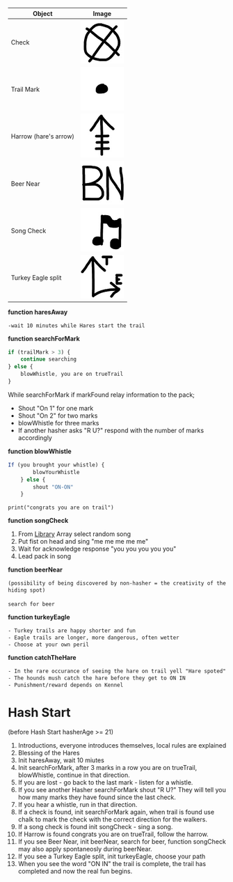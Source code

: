 Object | Image
------------ | -------------
Check | ![Check](/IMG/check.jpg)
Trail Mark | ![Trail Mark](/IMG/trailmark.jpg)
Harrow (hare's arrow) | ![Harrow](/IMG/harrow.jpg)
Beer Near | ![Beer Near](/IMG/beernear.jpg)
Song Check | ![Song Check](/IMG/songcheck2.jpg)
Turkey Eagle split | ![Turkey Eagle split](/IMG/turkeyeagle.jpg)


**function haresAway**  

    -wait 10 minutes while Hares start the trail

**function searchForMark**  
```javascript
if (trailMark > 3) {
    continue searching
} else {
    blowWhistle, you are on trueTrail
}
```

While searchForMark if markFound relay information to the pack; 
- Shout "On 1" for one mark
- Shout "On 2" for two marks
- blowWhistle for three marks
- If another hasher asks "R U?" respond with the number of marks accordingly


**function blowWhistle**  
```javascript
If (you brought your whistle) { 
        blowYourWhistle 
    } else {
        shout "ON-ON"
    }
```
    print("congrats you are on trail")

**function songCheck**
1) From [Library](https://chicagohash.org/hashing-tools/hash-song-book/down-down-songs/) Array select random song
2) Put fist on head and sing "me me me me me"
3) Wait for acknowledge response "you you you you you"
4) Lead pack in song

**function beerNear**

    (possibility of being discovered by non-hasher = the creativity of the hiding spot)

    search for beer

**function turkeyEagle**

    - Turkey trails are happy shorter and fun
    - Eagle trails are longer, more dangerous, often wetter
    - Choose at your own peril

**function catchTheHare**  

    - In the rare occurance of seeing the hare on trail yell "Hare spoted"
    - The hounds mush catch the hare before they get to ON IN
    - Punishment/reward depends on Kennel

# Hash Start
(before Hash Start hasherAge >= 21)

1) Introductions, everyone introduces themselves, local rules are explained
2) Blessing of the Hares
3) Init haresAway, wait 10 miutes
4) Init searchForMark, after 3 marks in a row you are on trueTrail, blowWhistle,  continue in that direction.
5) If you are lost - go back to the last mark - listen for a whistle.
6) If you see another Hasher searchForMark shout "R U?" They will tell you how many marks they have found since the last check. 
7) If you hear a whistle, run in that direction.
8) If a check is found, init searchForMark again, when trail is found use chalk to mark the check with the correct direction for the walkers.
9) If a song check is found init songCheck - sing a song.
10) If Harrow is found congrats you are on trueTrail, follow the harrow. 
11) If you see Beer Near, init beerNear, search for beer, function songCheck may also apply spontaneosly during beerNear.
12) If you see a Turkey Eagle split, init turkeyEagle, choose your path
13) When you see the word "ON IN" the trail is complete, the trail has completed and now the real fun begins.